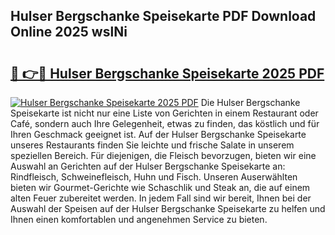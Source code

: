 ## Hulser Bergschanke Speisekarte PDF Download Online 2025 wslNi

# <h2><a href="http://gcav3h.nevu.top/?p=Hulser+Bergschanke+Speisekarte">🔗 👉🔴 Hulser Bergschanke Speisekarte 2025 PDF</a></h2>

[![Hulser Bergschanke Speisekarte 2025 PDF](https://i.imgur.com/dBaPXMq.png)](http://gcav3h.nevu.top/?p=Hulser+Bergschanke+Speisekarte)
Die Hulser Bergschanke Speisekarte ist nicht nur eine Liste von Gerichten in einem Restaurant oder Café, sondern auch Ihre Gelegenheit, etwas zu finden, das köstlich und für Ihren Geschmack geeignet ist. Auf der Hulser Bergschanke Speisekarte unseres Restaurants finden Sie leichte und frische Salate in unserem speziellen Bereich. Für diejenigen, die Fleisch bevorzugen, bieten wir eine Auswahl an Gerichten auf der Hulser Bergschanke Speisekarte an: Rindfleisch, Schweinefleisch, Huhn und Fisch. Unseren Auserwählten bieten wir Gourmet-Gerichte wie Schaschlik und Steak an, die auf einem alten Feuer zubereitet werden. In jedem Fall sind wir bereit, Ihnen bei der Auswahl der Speisen auf der Hulser Bergschanke Speisekarte zu helfen und Ihnen einen komfortablen und angenehmen Service zu bieten.
